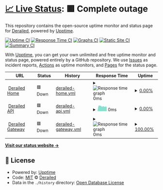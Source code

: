 # [📈 Live Status](https://deckerci.github.io/status-ci): <!--live status--> **🟥 Complete outage**

This repository contains the open-source uptime monitor and status page for [Derailed](https://derailedapp.com), powered by [Upptime](https://github.com/upptime/upptime).

[![Uptime CI](https://github.com/derailedci/status/workflows/Uptime%20CI/badge.svg)](https://github.com/derailedci/status/actions?query=workflow%3A%22Uptime+CI%22)
[![Response Time CI](https://github.com/derailedci/status/workflows/Response%20Time%20CI/badge.svg)](https://github.com/derailedci/status/actions?query=workflow%3A%22Response+Time+CI%22)
[![Graphs CI](https://github.com/derailedci/status/workflows/Graphs%20CI/badge.svg)](https://github.com/derailedci/status/actions?query=workflow%3A%22Graphs+CI%22)
[![Static Site CI](https://github.com/derailedci/status/workflows/Static%20Site%20CI/badge.svg)](https://github.com/derailedci/status/actions?query=workflow%3A%22Static+Site+CI%22)
[![Summary CI](https://github.com/derailedci/status/workflows/Summary%20CI/badge.svg)](https://github.com/derailedci/status/actions?query=workflow%3A%22Summary+CI%22)

With [Upptime](https://upptime.js.org), you can get your own unlimited and free uptime monitor and status page, powered entirely by a GitHub repository. We use [Issues](https://github.com/deckerci/status-ci/issues) as incident reports, [Actions](https://github.com/deckerci/status-ci/actions) as uptime monitors, and [Pages](https://derailedci.github.io/status) for the status page.

<!--start: status pages-->
<!-- This summary is generated by Upptime (https://github.com/upptime/upptime) -->
<!-- Do not edit this manually, your changes will be overwritten -->
<!-- prettier-ignore -->
| URL | Status | History | Response Time | Uptime |
| --- | ------ | ------- | ------------- | ------ |
| <img alt="" src="https://icons.duckduckgo.com/ip3/derailed.one.ico" height="13"> [Derailed Home](https://derailed.one) | 🟥 Down | [derailed-home.yml](https://github.com/derailed-org/derailed-oss-status/commits/HEAD/history/derailed-home.yml) | <details><summary><img alt="Response time graph" src="./graphs/derailed-home/response-time-week.png" height="20"> 0ms</summary><br><a href="https://status.derailed.one/history/derailed-home"><img alt="Response time 0" src="https://img.shields.io/endpoint?url=https%3A%2F%2Fraw.githubusercontent.com%2Fderailed-org%2Fderailed-oss-status%2FHEAD%2Fapi%2Fderailed-home%2Fresponse-time.json"></a><br><a href="https://status.derailed.one/history/derailed-home"><img alt="24-hour response time 0" src="https://img.shields.io/endpoint?url=https%3A%2F%2Fraw.githubusercontent.com%2Fderailed-org%2Fderailed-oss-status%2FHEAD%2Fapi%2Fderailed-home%2Fresponse-time-day.json"></a><br><a href="https://status.derailed.one/history/derailed-home"><img alt="7-day response time 0" src="https://img.shields.io/endpoint?url=https%3A%2F%2Fraw.githubusercontent.com%2Fderailed-org%2Fderailed-oss-status%2FHEAD%2Fapi%2Fderailed-home%2Fresponse-time-week.json"></a><br><a href="https://status.derailed.one/history/derailed-home"><img alt="30-day response time 0" src="https://img.shields.io/endpoint?url=https%3A%2F%2Fraw.githubusercontent.com%2Fderailed-org%2Fderailed-oss-status%2FHEAD%2Fapi%2Fderailed-home%2Fresponse-time-month.json"></a><br><a href="https://status.derailed.one/history/derailed-home"><img alt="1-year response time 0" src="https://img.shields.io/endpoint?url=https%3A%2F%2Fraw.githubusercontent.com%2Fderailed-org%2Fderailed-oss-status%2FHEAD%2Fapi%2Fderailed-home%2Fresponse-time-year.json"></a></details> | <details><summary><a href="https://status.derailed.one/history/derailed-home">0.00%</a></summary><a href="https://status.derailed.one/history/derailed-home"><img alt="All-time uptime 32.12%" src="https://img.shields.io/endpoint?url=https%3A%2F%2Fraw.githubusercontent.com%2Fderailed-org%2Fderailed-oss-status%2FHEAD%2Fapi%2Fderailed-home%2Fuptime.json"></a><br><a href="https://status.derailed.one/history/derailed-home"><img alt="24-hour uptime 0.00%" src="https://img.shields.io/endpoint?url=https%3A%2F%2Fraw.githubusercontent.com%2Fderailed-org%2Fderailed-oss-status%2FHEAD%2Fapi%2Fderailed-home%2Fuptime-day.json"></a><br><a href="https://status.derailed.one/history/derailed-home"><img alt="7-day uptime 0.00%" src="https://img.shields.io/endpoint?url=https%3A%2F%2Fraw.githubusercontent.com%2Fderailed-org%2Fderailed-oss-status%2FHEAD%2Fapi%2Fderailed-home%2Fuptime-week.json"></a><br><a href="https://status.derailed.one/history/derailed-home"><img alt="30-day uptime 1.38%" src="https://img.shields.io/endpoint?url=https%3A%2F%2Fraw.githubusercontent.com%2Fderailed-org%2Fderailed-oss-status%2FHEAD%2Fapi%2Fderailed-home%2Fuptime-month.json"></a><br><a href="https://status.derailed.one/history/derailed-home"><img alt="1-year uptime 0.00%" src="https://img.shields.io/endpoint?url=https%3A%2F%2Fraw.githubusercontent.com%2Fderailed-org%2Fderailed-oss-status%2FHEAD%2Fapi%2Fderailed-home%2Fuptime-year.json"></a></details>
| <img alt="" src="https://icons.duckduckgo.com/ip3/derailed.one.ico" height="13"> [Derailed API](https://derailed.one/api) | 🟥 Down | [derailed-api.yml](https://github.com/derailed-org/derailed-oss-status/commits/HEAD/history/derailed-api.yml) | <details><summary><img alt="Response time graph" src="./graphs/derailed-api/response-time-week.png" height="20"> 0ms</summary><br><a href="https://status.derailed.one/history/derailed-api"><img alt="Response time 0" src="https://img.shields.io/endpoint?url=https%3A%2F%2Fraw.githubusercontent.com%2Fderailed-org%2Fderailed-oss-status%2FHEAD%2Fapi%2Fderailed-api%2Fresponse-time.json"></a><br><a href="https://status.derailed.one/history/derailed-api"><img alt="24-hour response time 0" src="https://img.shields.io/endpoint?url=https%3A%2F%2Fraw.githubusercontent.com%2Fderailed-org%2Fderailed-oss-status%2FHEAD%2Fapi%2Fderailed-api%2Fresponse-time-day.json"></a><br><a href="https://status.derailed.one/history/derailed-api"><img alt="7-day response time 0" src="https://img.shields.io/endpoint?url=https%3A%2F%2Fraw.githubusercontent.com%2Fderailed-org%2Fderailed-oss-status%2FHEAD%2Fapi%2Fderailed-api%2Fresponse-time-week.json"></a><br><a href="https://status.derailed.one/history/derailed-api"><img alt="30-day response time 0" src="https://img.shields.io/endpoint?url=https%3A%2F%2Fraw.githubusercontent.com%2Fderailed-org%2Fderailed-oss-status%2FHEAD%2Fapi%2Fderailed-api%2Fresponse-time-month.json"></a><br><a href="https://status.derailed.one/history/derailed-api"><img alt="1-year response time 0" src="https://img.shields.io/endpoint?url=https%3A%2F%2Fraw.githubusercontent.com%2Fderailed-org%2Fderailed-oss-status%2FHEAD%2Fapi%2Fderailed-api%2Fresponse-time-year.json"></a></details> | <details><summary><a href="https://status.derailed.one/history/derailed-api">0.00%</a></summary><a href="https://status.derailed.one/history/derailed-api"><img alt="All-time uptime 32.12%" src="https://img.shields.io/endpoint?url=https%3A%2F%2Fraw.githubusercontent.com%2Fderailed-org%2Fderailed-oss-status%2FHEAD%2Fapi%2Fderailed-api%2Fuptime.json"></a><br><a href="https://status.derailed.one/history/derailed-api"><img alt="24-hour uptime 0.00%" src="https://img.shields.io/endpoint?url=https%3A%2F%2Fraw.githubusercontent.com%2Fderailed-org%2Fderailed-oss-status%2FHEAD%2Fapi%2Fderailed-api%2Fuptime-day.json"></a><br><a href="https://status.derailed.one/history/derailed-api"><img alt="7-day uptime 0.00%" src="https://img.shields.io/endpoint?url=https%3A%2F%2Fraw.githubusercontent.com%2Fderailed-org%2Fderailed-oss-status%2FHEAD%2Fapi%2Fderailed-api%2Fuptime-week.json"></a><br><a href="https://status.derailed.one/history/derailed-api"><img alt="30-day uptime 1.38%" src="https://img.shields.io/endpoint?url=https%3A%2F%2Fraw.githubusercontent.com%2Fderailed-org%2Fderailed-oss-status%2FHEAD%2Fapi%2Fderailed-api%2Fuptime-month.json"></a><br><a href="https://status.derailed.one/history/derailed-api"><img alt="1-year uptime 0.00%" src="https://img.shields.io/endpoint?url=https%3A%2F%2Fraw.githubusercontent.com%2Fderailed-org%2Fderailed-oss-status%2FHEAD%2Fapi%2Fderailed-api%2Fuptime-year.json"></a></details>
| <img alt="" src="https://icons.duckduckgo.com/ip3/derailed.one.ico" height="13"> [Derailed Gateway](https://derailed.one/gateway) | 🟥 Down | [derailed-gateway.yml](https://github.com/derailed-org/derailed-oss-status/commits/HEAD/history/derailed-gateway.yml) | <details><summary><img alt="Response time graph" src="./graphs/derailed-gateway/response-time-week.png" height="20"> 0ms</summary><br><a href="https://status.derailed.one/history/derailed-gateway"><img alt="Response time 0" src="https://img.shields.io/endpoint?url=https%3A%2F%2Fraw.githubusercontent.com%2Fderailed-org%2Fderailed-oss-status%2FHEAD%2Fapi%2Fderailed-gateway%2Fresponse-time.json"></a><br><a href="https://status.derailed.one/history/derailed-gateway"><img alt="24-hour response time 0" src="https://img.shields.io/endpoint?url=https%3A%2F%2Fraw.githubusercontent.com%2Fderailed-org%2Fderailed-oss-status%2FHEAD%2Fapi%2Fderailed-gateway%2Fresponse-time-day.json"></a><br><a href="https://status.derailed.one/history/derailed-gateway"><img alt="7-day response time 0" src="https://img.shields.io/endpoint?url=https%3A%2F%2Fraw.githubusercontent.com%2Fderailed-org%2Fderailed-oss-status%2FHEAD%2Fapi%2Fderailed-gateway%2Fresponse-time-week.json"></a><br><a href="https://status.derailed.one/history/derailed-gateway"><img alt="30-day response time 0" src="https://img.shields.io/endpoint?url=https%3A%2F%2Fraw.githubusercontent.com%2Fderailed-org%2Fderailed-oss-status%2FHEAD%2Fapi%2Fderailed-gateway%2Fresponse-time-month.json"></a><br><a href="https://status.derailed.one/history/derailed-gateway"><img alt="1-year response time 0" src="https://img.shields.io/endpoint?url=https%3A%2F%2Fraw.githubusercontent.com%2Fderailed-org%2Fderailed-oss-status%2FHEAD%2Fapi%2Fderailed-gateway%2Fresponse-time-year.json"></a></details> | <details><summary><a href="https://status.derailed.one/history/derailed-gateway">100.00%</a></summary><a href="https://status.derailed.one/history/derailed-gateway"><img alt="All-time uptime 99.97%" src="https://img.shields.io/endpoint?url=https%3A%2F%2Fraw.githubusercontent.com%2Fderailed-org%2Fderailed-oss-status%2FHEAD%2Fapi%2Fderailed-gateway%2Fuptime.json"></a><br><a href="https://status.derailed.one/history/derailed-gateway"><img alt="24-hour uptime 100.00%" src="https://img.shields.io/endpoint?url=https%3A%2F%2Fraw.githubusercontent.com%2Fderailed-org%2Fderailed-oss-status%2FHEAD%2Fapi%2Fderailed-gateway%2Fuptime-day.json"></a><br><a href="https://status.derailed.one/history/derailed-gateway"><img alt="7-day uptime 100.00%" src="https://img.shields.io/endpoint?url=https%3A%2F%2Fraw.githubusercontent.com%2Fderailed-org%2Fderailed-oss-status%2FHEAD%2Fapi%2Fderailed-gateway%2Fuptime-week.json"></a><br><a href="https://status.derailed.one/history/derailed-gateway"><img alt="30-day uptime 100.00%" src="https://img.shields.io/endpoint?url=https%3A%2F%2Fraw.githubusercontent.com%2Fderailed-org%2Fderailed-oss-status%2FHEAD%2Fapi%2Fderailed-gateway%2Fuptime-month.json"></a><br><a href="https://status.derailed.one/history/derailed-gateway"><img alt="1-year uptime 100.00%" src="https://img.shields.io/endpoint?url=https%3A%2F%2Fraw.githubusercontent.com%2Fderailed-org%2Fderailed-oss-status%2FHEAD%2Fapi%2Fderailed-gateway%2Fuptime-year.json"></a></details>

<!--end: status pages-->

[**Visit our status website →**](https://derailedci.github.io/status)

## 📄 License

- Powered by: [Upptime](https://github.com/upptime/upptime)
- Code: [MIT](./LICENSE) © [Derailed](https://derailedapp.com)
- Data in the `./history` directory: [Open Database License](https://opendatacommons.org/licenses/odbl/1-0/)
